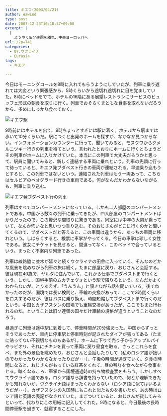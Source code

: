 ```yaml
---
title: キエフ(2003/04/21)
author: eawind
type: post
date: 2007-12-23T16:18:37+09:00
excerpt: |
  |
    ようやく旧ソ連圏を離れ、中央ヨーロッパへ
url: /?p=741
categories:
  - 07.ウクライナ
  - Eurasia
tags:
  - キエフ

---
```

今日はモーニングコールを8時に入れてもらうようにしていたが、列車に乗り遅れては大変という緊張感から、5時くらいから途切れ途切れに目を覚ましていた。8時にベッドをでて、ホテルの16階にある展望レストランにサービスのビュッフェ形式の朝食を取りに行く。列車でおそらくまともな食事を取れないだろうから、多めにしっかり食べておく。

![キエフ駅](/img/wp/2007/12/200304211405161.jpg)

9時前にはホテルを出て、9時ちょっとすぎには駅に着く。ホテルから駅までは歩いて10分くらいだ。駅につくと出発のホームを探すが、なかなか見つからない。インフォメーションカウンターに行って、聞いてみると、モスクワからクメルニツキー行きの列車を待てという。言われたとおりにホームに行くとちょうどその列車がホームに入りかけていた。本当にこの列車で大丈夫だろうかと思って、駅員に聞いてみると、新しく連結する車両に乗れという。列車の先頭に行って待っていると、キエフ発ブダペスト行きの車両が連結される。早速乗り込もうとすると、この列車ではないという。連結された列車はもう一両あって、こちらはセルビアのベオグラード行きの車両である。何がなんだかわからないながらも、列車に乗り込む。

![キエフ発ブダペスト行の列車](/img/wp/2007/12/200304211452541.jpg)

列車はすべてコンパートメントになっている。しかも二人部屋のコンパートメントである。中国から数々の列車に乗ってきたが、四人部屋のコンパートメントばかりだったので、この贅沢な間取りに驚きである。同室には中年の大男が乗っていて、なんか怖いなと思いつつ乗り込む。そのおじさんがどこに行くのかと聞いてくるので、ブダペストだと答えると、この車両は違うから、あっちの車両に移れという。しばらくすると、検票に車掌がやってくる。今日の車掌は珍しく女性である。彼女にチケットを見せると、間違ってなく、このベッドで合っているという。まったく不案内な列車であった。

列車は線路脇に並木が延々と続くウクライナの田舎に入っていく、そんなのどかな風景を眺めながら列車の旅は続く。たまに部屋に戻り、おじさんと会話する。彼は現在40歳で、ヤルタに住んでいて、これから仕事でブダペストまで行くという。しかし、国境手前のムカチェヴォという駅で降りるという。なんだかよくわからないが、とりあえず、「うんうん」と頷きながら話を聞いている。後でわかったのだが、国境では長い検問と、車輪の交換があって、ここで3時間くらいをロスするのだが、彼はバスに乗り換え、時間短縮してブダペストまで行くのだという。中国とカザフスタンの国境でも車輪交換があったが、ここでもまた行われるのだ。ということは旧ソ連領の国々だけ車輪の規格が違うということなのだろう。

昼過ぎに列車は途中駅に到着して、停車時間が20分強あった。中国からずっとそうであったが、車内に停車駅と停車時刻が記されたダイアが張ってある（たまに貼ってない不親切なものもあるが）。ホームに下りて売り子からアップルパイやラビオリ、それにチキンを買って車両に戻り昼食を取る。さっとこれらを食べ、また外の景色を眺めたり、おじさんと会話したりして（私のロシア語が拙いのでわかったりわからなかったりだが･･･）、午後の時間が過ぎていく。夕食の時間になると、おじさんがもっている紅茶をくれて、昼の残りを食べながら食事をとる。暗くなるころ、車掌から国境通過時の持ち物検査票をもらう。しかしすべてウクライナ語である。ロシア語なら辞書を持っていたので、何とか理解できたかも知れないが、ウクライナ語はまったくわからない（ロシア語に似てはいるようだが･･･）。カザフスタンの入国時にもこれと似たものを書いたが、あの時はロシア語と英語の表記がなされていた。まごついていると、おじさんが貸してみろといって、代わりにこの用紙に記入してくれた。9時になると、今日最後の長時間停車駅を過ぎて、就寝することにした。
